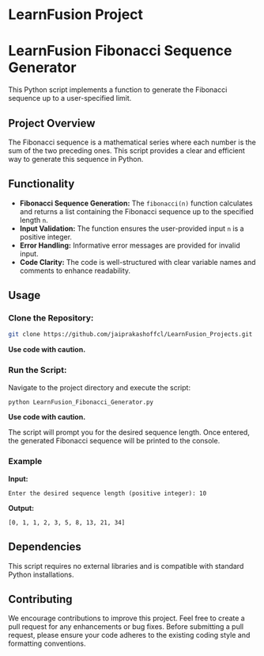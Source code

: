# LearnFusion Project
# LearnFusion Fibonacci Sequence Generator

This Python script implements a function to generate the Fibonacci sequence up to a user-specified limit.

## Project Overview

The Fibonacci sequence is a mathematical series where each number is the sum of the two preceding ones. This script provides a clear and efficient way to generate this sequence in Python.

## Functionality

- **Fibonacci Sequence Generation:** The `fibonacci(n)` function calculates and returns a list containing the Fibonacci sequence up to the specified length `n`.
- **Input Validation:** The function ensures the user-provided input `n` is a positive integer.
- **Error Handling:** Informative error messages are provided for invalid input.
- **Code Clarity:** The code is well-structured with clear variable names and comments to enhance readability.

## Usage

### Clone the Repository:

```bash
git clone https://github.com/jaiprakashoffcl/LearnFusion_Projects.git
```

**Use code with caution.**

### Run the Script:

Navigate to the project directory and execute the script:

```bash
python LearnFusion_Fibonacci_Generator.py
```

**Use code with caution.**

The script will prompt you for the desired sequence length. Once entered, the generated Fibonacci sequence will be printed to the console.

### Example

**Input:**

```
Enter the desired sequence length (positive integer): 10
```

**Output:**

```
[0, 1, 1, 2, 3, 5, 8, 13, 21, 34]
```

## Dependencies

This script requires no external libraries and is compatible with standard Python installations.

## Contributing

We encourage contributions to improve this project. Feel free to create a pull request for any enhancements or bug fixes. Before submitting a pull request, please ensure your code adheres to the existing coding style and formatting conventions.
